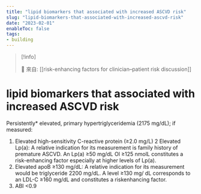 ```yaml
---
title: "lipid biomarkers that associated with increased ASCVD risk"
slug: "lipid-biomarkers-that-associated-with-increased-ascvd-risk"
date: "2023-02-01"
enableToc: false
tags:
- building
---
```


> [!info]
>
> 🌱 來自: [[risk-enhancing factors for clinician–patient risk discussion]]

# lipid biomarkers that associated with increased ASCVD risk

Persistently* elevated, primary hypertriglyceridemia (2175 mg/dL); if measured:

1. Elevated high-sensitivity C-reactive protein (≥2.0 mg/L) 2 Elevated Lp(a): A relative indication for its measurement is family history of premature ASCVD. An Lp(a) ≥50 mg/dL Ol ≥125 nmolL constitutes a risk-enhancing factor especially at higher levels of Lp(a).
3. Elevated apoB ≥130 mg/dL: A relative indication for its measurement would be triglyceride 2200 mg/dL. A level ≥130 mg/ dL corresponds to an LDL-C ≥160 mg/dL and constitutes a riskenhancing factor.
4. ABI <0.9

